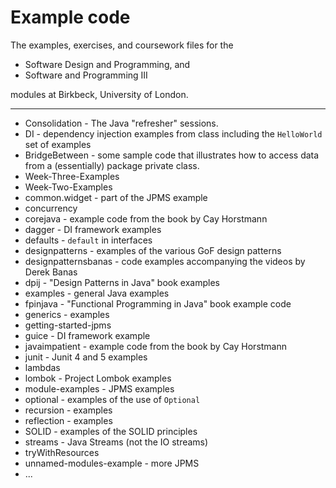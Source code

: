 # Example code
The examples, exercises, and coursework files for the 

- Software Design and Programming, and 
- Software and Programming III 

modules at Birkbeck, University of London.

------

+ Consolidation - The Java "refresher" sessions.
+ DI - dependency injection examples from class including the `HelloWorld` set of examples
+ BridgeBetween - some sample code that illustrates how to access data from a (essentially) package private class.
+ Week-Three-Examples
+ Week-Two-Examples
+ common.widget - part of the JPMS example
+ concurrency
+ corejava - example code from the book by Cay Horstmann
+ dagger - DI framework examples
+ defaults - `default` in interfaces
+ designpatterns - examples of the various GoF design patterns
+ designpatternsbanas - code examples accompanying the videos by Derek Banas
+ dpij - "Design Patterns in Java" book examples
+ examples - general Java examples
+ fpinjava - "Functional Programming in Java" book example code
+ generics - examples
+ getting-started-jpms
+ guice - DI framework example
+ javaimpatient - example code from the book by Cay Horstmann
+ junit - Junit 4 and 5 examples
+ lambdas
+ lombok - Project Lombok examples
+ module-examples - JPMS examples
+ optional - examples of the use of `Optional`
+ recursion - examples
+ reflection - examples
+ SOLID - examples of the SOLID principles
+ streams - Java Streams (not the IO streams)
+ tryWithResources 
+ unnamed-modules-example - more JPMS
+ ...
